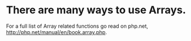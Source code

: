 # There are many ways to use Arrays.

For a full list of Array related functions go read on php.net, http://php.net/manual/en/book.array.php.

